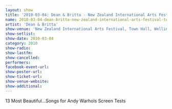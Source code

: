 ```yaml
---
layout: show
title: '2010-03-04: Dean & Britta - New Zealand International Arts Festival, Town Hall, Wellington, New Zealand'
name: 2010-03-04-dean-britta-new-zealand-international-arts-festival-town-hall-wellington-new-zealand
artist: 'Dean & Britta'
show-venue: 'New Zealand International Arts Festival, Town Hall, Wellington, New Zealand'
show-setlist: 
show-date: 2010-03-04
category: 2010
show-radio: 
show-lastfm: 
show-cancelled: 
performers: 
facebook-event-url: 
show-poster-url: 
show-ticket-url: 
show-venue-website: 
show-additional: 
---
```


13 Most Beautiful...Songs for Andy Warhols Screen Tests